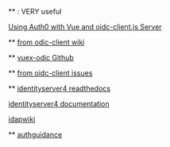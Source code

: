  ** : VERY useful

[Using Auth0 with Vue and oidc-client.js Server](https://www.jerriepelser.com/blog/using-auth0-with-vue-oidc-client-js/)

 ** [from odic-client wiki](https://github.com/IdentityModel/oidc-client-js/wiki)

** [vuex-odic Github](https://github.com/perarnborg/vuex-oidc/wiki)

** [from oidc-client issues](https://github.com/IdentityModel/oidc-client-js/issues)

** [identityserver4 readthedocs](https://identityserver4.readthedocs.io/en/latest/)

[identityserver4 documentation](http://docs.identityserver.io/en/latest/reference/options.html?highlight=Authentication%20Options)

[idapwiki](https://ldapwiki.com/wiki/Identity%20Token#:~:text=The%20Identity%20Token%20is%20a,as%20a%20JSON%20Web%20Token.)


** [authguidance](https://authguidance.com/2017/10/24/user-sessions-and-token-renewal/)

